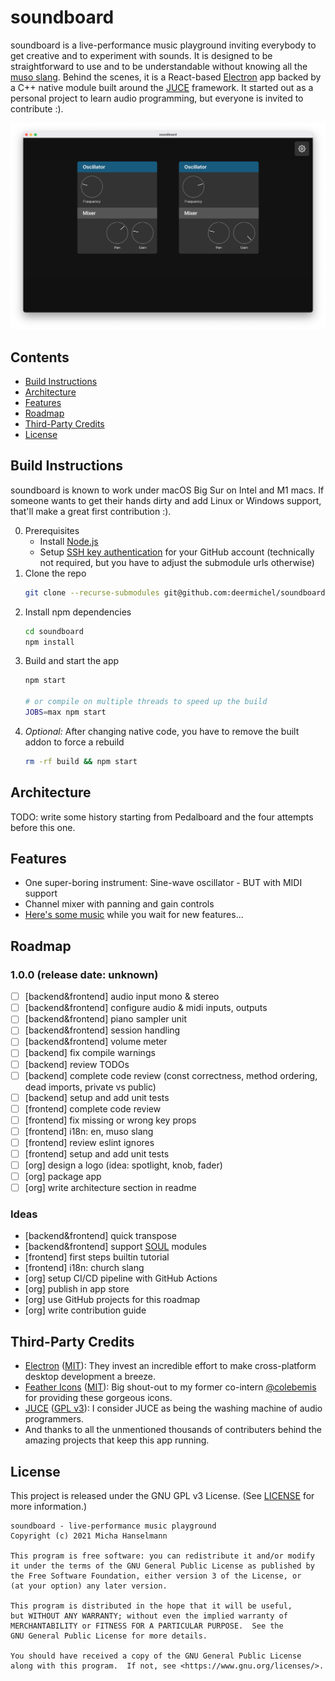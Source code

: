 # soundboard
soundboard is a live-performance music playground inviting everybody to get creative and to experiment with sounds.
It is designed to be straightforward to use and to be understandable without knowing all the [muso slang](https://youtu.be/DRwpCT_QVsA?t=198).
Behind the scenes, it is a React-based [Electron](https://github.com/electron/electron) app backed by a C++ native module built around the [JUCE](https://github.com/juce-framework/JUCE) framework.
It started out as a personal project to learn audio programming, but everyone is invited to contribute :).

![some nice screenshot](docs/screenshot.png)

## Contents
- [Build Instructions](#build-instructions)
- [Architecture](#architecture)
- [Features](#features)
- [Roadmap](#roadmap)
- [Third-Party Credits](#third-party-credits)
- [License](#license)

## Build Instructions
soundboard is known to work under macOS Big Sur on Intel and M1 macs. If someone wants to get their hands dirty and add Linux or Windows support, that'll make a great first contribution :).

0. Prerequisites
    - Install [Node.js](https://nodejs.org/)
    - Setup [SSH key authentication](https://docs.github.com/github/authenticating-to-github/connecting-to-github-with-ssh/adding-a-new-ssh-key-to-your-github-account) for your GitHub account (technically not required, but you have to adjust the submodule urls otherwise)
1. Clone the repo
    ```sh
    git clone --recurse-submodules git@github.com:deermichel/soundboard.git
    ```
2. Install npm dependencies
    ```sh
    cd soundboard
    npm install
    ```
3. Build and start the app
    ```sh
    npm start

    # or compile on multiple threads to speed up the build
    JOBS=max npm start
    ```
4. _Optional:_ After changing native code, you have to remove the built addon to force a rebuild
    ```sh
    rm -rf build && npm start
    ```

## Architecture
TODO: write some history starting from Pedalboard and the four attempts before this one.

## Features
- One super-boring instrument: Sine-wave oscillator - BUT with MIDI support
- Channel mixer with panning and gain controls
- [Here's some music](https://open.spotify.com/album/5u25ZtMjzYBljoh5CDexm9?si=6PVwCStFRuKdPE-YkwHzpA) while you wait for new features...

## Roadmap
### 1.0.0 (release date: unknown)
- [ ] [backend&frontend] audio input mono & stereo
- [ ] [backend&frontend] configure audio & midi inputs, outputs
- [ ] [backend&frontend] piano sampler unit
- [ ] [backend&frontend] session handling
- [ ] [backend&frontend] volume meter
- [ ] [backend] fix compile warnings
- [ ] [backend] review TODOs
- [ ] [backend] complete code review (const correctness, method ordering, dead imports, private vs public)
- [ ] [backend] setup and add unit tests
- [ ] [frontend] complete code review
- [ ] [frontend] fix missing or wrong key props
- [ ] [frontend] i18n: en, muso slang
- [ ] [frontend] review eslint ignores
- [ ] [frontend] setup and add unit tests
- [ ] [org] design a logo (idea: spotlight, knob, fader)
- [ ] [org] package app
- [ ] [org] write architecture section in readme

### Ideas
- [backend&frontend] quick transpose
- [backend&frontend] support [SOUL](https://soul.dev/) modules
- [frontend] first steps builtin tutorial
- [frontend] i18n: church slang
- [org] setup CI/CD pipeline with GitHub Actions
- [org] publish in app store
- [org] use GitHub projects for this roadmap
- [org] write contribution guide

## Third-Party Credits
- [Electron](https://github.com/electron/electron) ([MIT](https://github.com/electron/electron/blob/ccfde6c9d44e64621e2c3a92e5113c1d26e61d67/LICENSE)): They invest an incredible effort to make cross-platform desktop development a breeze.
- [Feather Icons](https://github.com/feathericons/feather) ([MIT](https://github.com/feathericons/feather/blob/a718a7e9c39447202f703783336e8ba1c8e32405/LICENSE)): Big shout-out to my former co-intern [@colebemis](https://github.com/colebemis) for providing these gorgeous icons.
- [JUCE](https://github.com/juce-framework/JUCE) ([GPL v3](https://github.com/juce-framework/JUCE/blob/90e8da0cfb54ac593cdbed74c3d0c9b09bad3a9f/LICENSE.md)): I consider JUCE as being the washing machine of audio programmers.
- And thanks to all the unmentioned thousands of contributers behind the amazing projects that keep this app running.

## License
This project is released under the GNU GPL v3 License. (See [LICENSE](LICENSE) for more information.)
```
soundboard - live-performance music playground
Copyright (c) 2021 Micha Hanselmann

This program is free software: you can redistribute it and/or modify
it under the terms of the GNU General Public License as published by
the Free Software Foundation, either version 3 of the License, or
(at your option) any later version.

This program is distributed in the hope that it will be useful,
but WITHOUT ANY WARRANTY; without even the implied warranty of
MERCHANTABILITY or FITNESS FOR A PARTICULAR PURPOSE.  See the
GNU General Public License for more details.

You should have received a copy of the GNU General Public License
along with this program.  If not, see <https://www.gnu.org/licenses/>.
```
